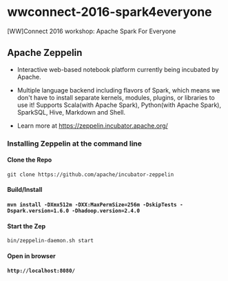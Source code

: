 # wwconnect-2016-spark4everyone
[WW]Connect 2016 workshop: Apache Spark For Everyone


<h2>Apache Zeppelin</h2>


* Interactive web-based notebook platform currently being incubated by Apache. 

* Multiple language backend including flavors of Spark, which means we don't have to install separate kernels, modules, plugins, or libraries to use it! Supports Scala(with Apache Spark), Python(with Apache Spark), SparkSQL, Hive, Markdown and Shell.

* Learn more at https://zeppelin.incubator.apache.org/

<h3>Installing Zeppelin at the command line</h3>

<h4>Clone the Repo</h4>

```git clone https://github.com/apache/incubator-zeppelin```

<h4>Build/Install<h4>

```mvn install -DXmx512m -DXX:MaxPermSize=256m -DskipTests -Dspark.version=1.6.0 -Dhadoop.version=2.4.0```

<h4>Start the Zep</h4>

```bin/zeppelin-daemon.sh start```

<h4>Open in browser<h4>

```http://localhost:8080/```




